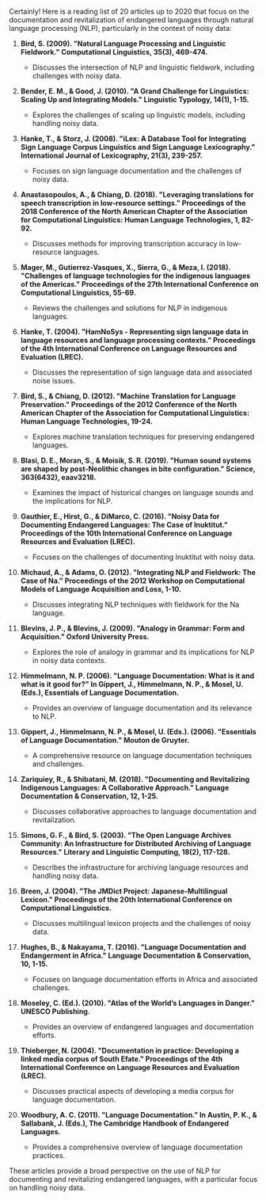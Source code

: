 Certainly! Here is a reading list of 20 articles up to 2020 that focus on the documentation and revitalization of endangered languages through natural language processing (NLP), particularly in the context of noisy data:

1. **Bird, S. (2009). "Natural Language Processing and Linguistic Fieldwork." Computational Linguistics, 35(3), 469-474.**
   - Discusses the intersection of NLP and linguistic fieldwork, including challenges with noisy data.

2. **Bender, E. M., & Good, J. (2010). "A Grand Challenge for Linguistics: Scaling Up and Integrating Models." Linguistic Typology, 14(1), 1-15.**
   - Explores the challenges of scaling up linguistic models, including handling noisy data.

3. **Hanke, T., & Storz, J. (2008). "iLex: A Database Tool for Integrating Sign Language Corpus Linguistics and Sign Language Lexicography." International Journal of Lexicography, 21(3), 239-257.**
   - Focuses on sign language documentation and the challenges of noisy data.

4. **Anastasopoulos, A., & Chiang, D. (2018). "Leveraging translations for speech transcription in low-resource settings." Proceedings of the 2018 Conference of the North American Chapter of the Association for Computational Linguistics: Human Language Technologies, 1, 82-92.**
   - Discusses methods for improving transcription accuracy in low-resource languages.

5. **Mager, M., Gutierrez-Vasques, X., Sierra, G., & Meza, I. (2018). "Challenges of language technologies for the indigenous languages of the Americas." Proceedings of the 27th International Conference on Computational Linguistics, 55-69.**
   - Reviews the challenges and solutions for NLP in indigenous languages.

6. **Hanke, T. (2004). "HamNoSys - Representing sign language data in language resources and language processing contexts." Proceedings of the 4th International Conference on Language Resources and Evaluation (LREC).**
   - Discusses the representation of sign language data and associated noise issues.

7. **Bird, S., & Chiang, D. (2012). "Machine Translation for Language Preservation." Proceedings of the 2012 Conference of the North American Chapter of the Association for Computational Linguistics: Human Language Technologies, 19-24.**
   - Explores machine translation techniques for preserving endangered languages.

8. **Blasi, D. E., Moran, S., & Moisik, S. R. (2019). "Human sound systems are shaped by post-Neolithic changes in bite configuration." Science, 363(6432), eaav3218.**
   - Examines the impact of historical changes on language sounds and the implications for NLP.

9. **Gauthier, E., Hirst, G., & DiMarco, C. (2016). "Noisy Data for Documenting Endangered Languages: The Case of Inuktitut." Proceedings of the 10th International Conference on Language Resources and Evaluation (LREC).**
   - Focuses on the challenges of documenting Inuktitut with noisy data.

10. **Michaud, A., & Adams, O. (2012). "Integrating NLP and Fieldwork: The Case of Na." Proceedings of the 2012 Workshop on Computational Models of Language Acquisition and Loss, 1-10.**
    - Discusses integrating NLP techniques with fieldwork for the Na language.

11. **Blevins, J. P., & Blevins, J. (2009). "Analogy in Grammar: Form and Acquisition." Oxford University Press.**
    - Explores the role of analogy in grammar and its implications for NLP in noisy data contexts.

12. **Himmelmann, N. P. (2006). "Language Documentation: What is it and what is it good for?" In Gippert, J., Himmelmann, N. P., & Mosel, U. (Eds.), Essentials of Language Documentation.**
    - Provides an overview of language documentation and its relevance to NLP.

13. **Gippert, J., Himmelmann, N. P., & Mosel, U. (Eds.). (2006). "Essentials of Language Documentation." Mouton de Gruyter.**
    - A comprehensive resource on language documentation techniques and challenges.

14. **Zariquiey, R., & Shibatani, M. (2018). "Documenting and Revitalizing Indigenous Languages: A Collaborative Approach." Language Documentation & Conservation, 12, 1-25.**
    - Discusses collaborative approaches to language documentation and revitalization.

15. **Simons, G. F., & Bird, S. (2003). "The Open Language Archives Community: An Infrastructure for Distributed Archiving of Language Resources." Literary and Linguistic Computing, 18(2), 117-128.**
    - Describes the infrastructure for archiving language resources and handling noisy data.

16. **Breen, J. (2004). "The JMDict Project: Japanese-Multilingual Lexicon." Proceedings of the 20th International Conference on Computational Linguistics.**
    - Discusses multilingual lexicon projects and the challenges of noisy data.

17. **Hughes, B., & Nakayama, T. (2016). "Language Documentation and Endangerment in Africa." Language Documentation & Conservation, 10, 1-15.**
    - Focuses on language documentation efforts in Africa and associated challenges.

18. **Moseley, C. (Ed.). (2010). "Atlas of the World’s Languages in Danger." UNESCO Publishing.**
    - Provides an overview of endangered languages and documentation efforts.

19. **Thieberger, N. (2004). "Documentation in practice: Developing a linked media corpus of South Efate." Proceedings of the 4th International Conference on Language Resources and Evaluation (LREC).**
    - Discusses practical aspects of developing a media corpus for language documentation.

20. **Woodbury, A. C. (2011). "Language Documentation." In Austin, P. K., & Sallabank, J. (Eds.), The Cambridge Handbook of Endangered Languages.**
    - Provides a comprehensive overview of language documentation practices.

These articles provide a broad perspective on the use of NLP for documenting and revitalizing endangered languages, with a particular focus on handling noisy data.